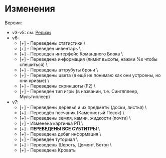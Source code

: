 # Изменения
Версии:
- v3-v5:
    см. [Релизы](https://github.com/Calamity34/BetterRussianMC/releases)
- v6:
    - [+] - Переведены статистики \
    - [+] - Переведён инвентарь \
    - [+] - Переведен интерфейс Командного Блока \
    - [+] - Переведена информация (лимит высоты, нажми %s чтобы спешиться) \
    - [+] - Переведены аттрубуты брони \
    - [+] - Переведены цвета (я ещё не понимаю как они устроены, но они кривые) \
    - [+] - Переведены скриншоты (F2) \
    - [+] - Переведён тип игры (в названии, т.е. Синглплеер, Мультиплеер)
- v7:
    - [+] - Переведены деревья и их предметы (доски, листья) \
    - [+] - Переведён песчаник (Каменистый Песок) \
    - [+] - Переведены земля, камни, жидкости (почти) \
    - [+] - Изменена картинка РП \
    - [+] - **ПЕРЕВЕДЕНЫ ВСЕ СУБТИТРЫ** \
    - [+] - Переведена дебаг информация \
    - [+] - Переведён туториал \
    - [+] - Переведены Шерсть, Цемент, Бетон \
    - [+] - Переведена Кровать
